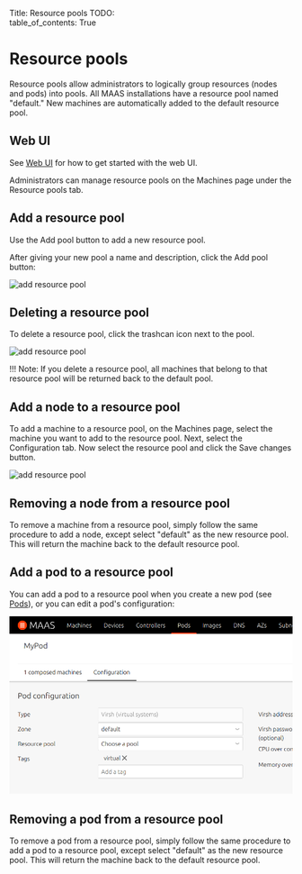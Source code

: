 Title: Resource pools
TODO:  
table_of_contents: True

# Resource pools

Resource pools allow administrators to logically group resources (nodes and
pods) into pools. All MAAS installations have a resource pool named "default."
New machines are automatically added to the default resource pool.

## Web UI

See [Web UI][webui] for how to get started with the web UI.

Administrators can manage resource pools on the Machines page under the Resource
pools tab.

## Add a resource pool

Use the Add pool button to add a new resource pool.

After giving your new pool a name and description, click the Add pool button:

![add resource pool][img__add-pool]

## Deleting a resource pool

To delete a resource pool, click the trashcan icon next to the pool.

![add resource pool][img__delete-pool]

!!! Note:
    If you delete a resource pool, all machines that belong to that resource pool
    will be returned back to the default pool.

## Add a node to a resource pool

To add a machine to a resource pool, on the Machines page, select the machine you
want to add to the resource pool. Next, select the Configuration tab. Now select
the resource pool and click the Save changes button.

![add resource pool][img__add-machine]

## Removing a node from a resource pool

To remove a machine from a resource pool, simply follow the same procedure to
add a node, except select "default" as the new resource pool. This will return
the machine back to the default resource pool.

## Add a pod to a resource pool

You can add a pod to a resource pool when you create a new pod (see [Pods][createpod]), or
you can edit a pod's configuration:

![add_pod_to_pool][img__pod-to-pool]

## Removing a pod from a resource pool

To remove a pod from a resource pool, simply follow the same procedure to add a
pod to a resource pool, except select "default" as the new resource pool. This
will return the machine back to the default resource pool.

<!-- LINKS -->

[createpod]: nodes-comp-hw.md#add-a-pod
[webui]: installconfig-webui.md

[img__pod-to-pool]: ../media/nodes-comp-hw__2.5_pod_to_pool.png
[img__add-pool]: https://assets.ubuntu.com/v1/2f010325-nodes-resource-pools__2.5_add-pool.png
[img__delete-pool]: https://assets.ubuntu.com/v1/630ed938-nodes-resource-pools__2.5_delete-pool.png
[img__add-machine]: https://assets.ubuntu.com/v1/648e7a8e-nodes-resource-pools__2.5_add-machine.png
